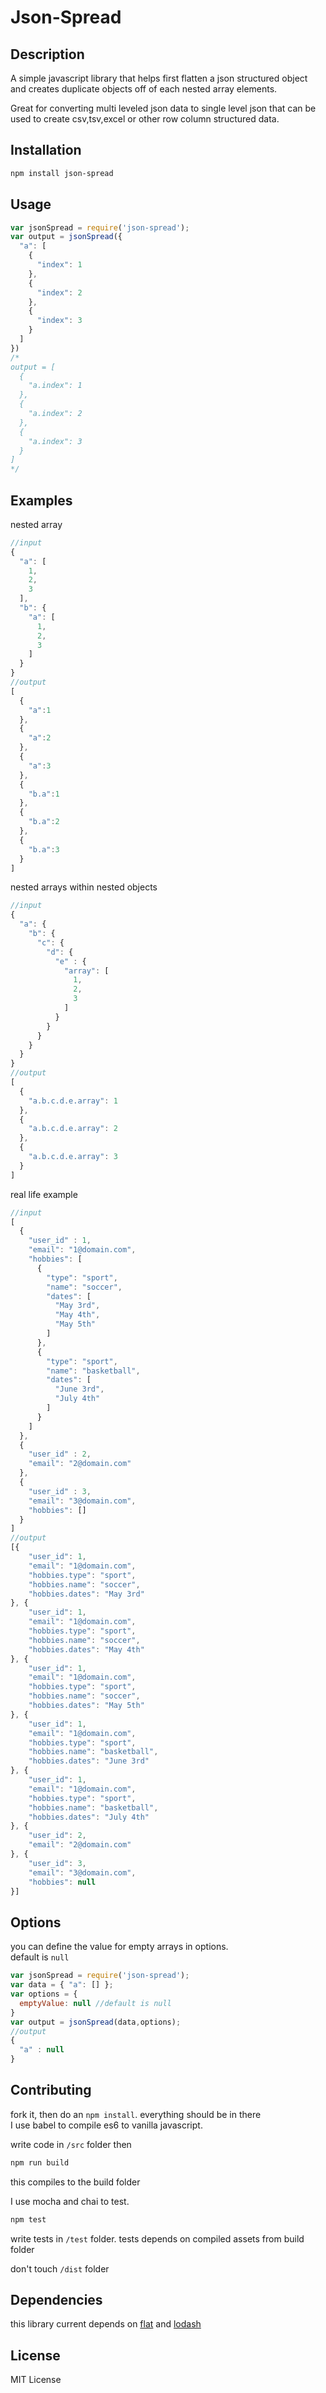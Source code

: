 Json-Spread
===========

## Description

A simple javascript library that helps first flatten a json structured object and creates duplicate objects off of each nested array elements.

Great for converting multi leveled json data to single level json that can be used to create csv,tsv,excel or other row column structured data.

## Installation
```bash
npm install json-spread
```

## Usage

```javascript
var jsonSpread = require('json-spread');
var output = jsonSpread({
  "a": [
    {
      "index": 1
    },
    {
      "index": 2
    },
    {
      "index": 3
    }
  ]
})
/*
output = [
  {
    "a.index": 1
  },
  {
    "a.index": 2
  },
  {
    "a.index": 3
  }
]
*/
```

## Examples

nested array
```javascript
//input
{
  "a": [
    1,
    2,
    3
  ],
  "b": {
    "a": [
      1,
      2,
      3
    ]
  }
}
//output
[
  {
    "a":1
  },
  {
    "a":2
  },
  {
    "a":3
  },
  {
    "b.a":1
  },
  {
    "b.a":2
  },
  {
    "b.a":3
  }
]
```

nested arrays within nested objects
```javascript
//input
{
  "a": {
    "b": {
      "c": {
        "d": {
          "e" : {
            "array": [
              1,
              2,
              3
            ]
          }
        }
      }
    }
  }
}
//output
[
  {
    "a.b.c.d.e.array": 1
  },
  {
    "a.b.c.d.e.array": 2
  },
  {
    "a.b.c.d.e.array": 3
  }
]
```

real life example
```javascript
//input
[
  {
    "user_id" : 1,
    "email": "1@domain.com",
    "hobbies": [
      {
        "type": "sport",
        "name": "soccer",
        "dates": [
          "May 3rd",
          "May 4th",
          "May 5th"
        ]
      },
      {
        "type": "sport",
        "name": "basketball",
        "dates": [
          "June 3rd",
          "July 4th"
        ]
      }
    ]
  },
  {
    "user_id" : 2,
    "email": "2@domain.com"
  },
  {
    "user_id" : 3,
    "email": "3@domain.com",
    "hobbies": []
  }
]
//output
[{
	"user_id": 1,
	"email": "1@domain.com",
	"hobbies.type": "sport",
	"hobbies.name": "soccer",
	"hobbies.dates": "May 3rd"
}, {
	"user_id": 1,
	"email": "1@domain.com",
	"hobbies.type": "sport",
	"hobbies.name": "soccer",
	"hobbies.dates": "May 4th"
}, {
	"user_id": 1,
	"email": "1@domain.com",
	"hobbies.type": "sport",
	"hobbies.name": "soccer",
	"hobbies.dates": "May 5th"
}, {
	"user_id": 1,
	"email": "1@domain.com",
	"hobbies.type": "sport",
	"hobbies.name": "basketball",
	"hobbies.dates": "June 3rd"
}, {
	"user_id": 1,
	"email": "1@domain.com",
	"hobbies.type": "sport",
	"hobbies.name": "basketball",
	"hobbies.dates": "July 4th"
}, {
	"user_id": 2,
	"email": "2@domain.com"
}, {
	"user_id": 3,
	"email": "3@domain.com",
	"hobbies": null
}]
```

## Options

you can define the value for empty arrays in options.  
default is ``null``

```javascript
var jsonSpread = require('json-spread');
var data = { "a": [] };
var options = {
  emptyValue: null //default is null
}
var output = jsonSpread(data,options);
//output
{
  "a" : null
}
```

## Contributing

fork it, then do an ``npm install``. everything should be in there  
I use babel to compile es6 to vanilla javascript.   

write code in ``/src`` folder then
```bash
npm run build
```
this compiles to the build folder

I use mocha and chai to test. 
```bash
npm test
```
write tests in ``/test`` folder. tests depends on compiled assets from build folder

don't touch ``/dist`` folder


## Dependencies
this library current depends on [flat](https://www.npmjs.com/package/flat) and [lodash](https://www.npmjs.com/package/lodash)

## License
MIT License
